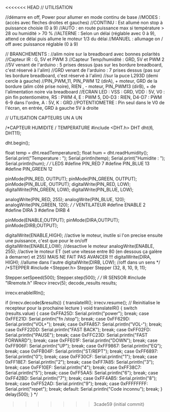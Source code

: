 <<<<<<< HEAD
// UTILISATION

//démarre en off, Power pour allumer en mode continu de base
//MODES :  (accès avec fleches droites et gauches)
//CONTINU : Est allumé non stop à puissance choisie (0 à 9)
//AUTO : en route puissance max si température > 28 ou humidité > 70 %
//ALTERNE : Selon un délai (réglable avec 0 à 9), attend ce délai puis allume le moteur 1/3 du délai
//MANUEL : allumage on / off avec puissance réglable (0 à 9)

// BRANCHEMENTS : 
//alim noire sur la breadboard avec bonnes polarités
//Capteur IR : G, 5V et PWM 3
//Capteur Temp/humidité : GRD, 5V et PWM 2
//5V venant de l'arduino : 5 prises dessus (pas sur les bordure breadboard, c'est réservé à l'alim)
//GRD venant de l'arduino : 7 prises dessus (pas sur les bordure breadboard, c'est réservé à l'alim)
//sur la puce L293D (demi cercle à gauche)
//PIN_PWM_11, PIN_PWM 12 (dirA), + moteur, GRD de la bordure (alim côté prise noire), RIEN , - moteur, PIN_PWM13 (dirB), + de l'alimentation noire via breadboard
//ECRAN LED : VSS : GRD, VDD : 5V, V0 : pin fin potentiomètre, RS : PWM 4, E : PWM 5, D0-D3 : RIEN, D4-D7 : PWM 6-9 dans l'ordre, A : 5V, K : GRD
//POTENTIOMETRE : Pin seul dans le V0 de l'écran, en entrée, GRD à gauche 5V à droite


// UTILISATION CAPTEURS UN A UN

/*CAPTEUR HUMIDITE / TEMPERATURE
  #include <DHT.h>
  DHT dht(6, DHT11);

  dht.begin();
  
  float temp = dht.readTemperature();
  float hum = dht.readHumidity();
  Serial.print("Temperature : ");
  Serial.println(temp);
  Serial.print("Humidite : ");
  Serial.println(hum);
*/
/* LEDS
#define PIN_RED 7
#define PIN_BLUE 13
#define PIN_GREEN 12

pinMode(PIN_RED, OUTPUT); 
pinMode(PIN_GREEN, OUTPUT); 
pinMode(PIN_BLUE, OUTPUT); 
digitalWrite(PIN_RED, LOW); 
digitalWrite(PIN_GREEN, LOW); 
digitalWrite(PIN_BLUE, LOW); 

analogWrite(PIN_RED, 255);
analogWrite(PIN_BLUE, 120);
analogWrite(PIN_GREEN, 120);
*/
/* VENTILATEUR
#define ENABLE 2  
#define DIRA 3
#define DIRB 4

pinMode(ENABLE,OUTPUT);
pinMode(DIRA,OUTPUT);
pinMode(DIRB,OUTPUT);

digitalWrite(ENABLE,HIGH);          //active le moteur, inutile si l'on precise ensuite une puissance, c'est que pour le on/off         
digitalWrite(ENABLE,LOW);           //desactive le moteur
analogWrite(ENABLE, 255);           //active le moteur ET (set une vitesse entre 80 (en dessous ça galère à demarrer) et 255) MAIS NE FAIT PAS AVANCER !!!
digitalWrite(DIRA, HIGH);           //allume dans l'autre
digitalWrite(DIRB, LOW);            //off          dans un sens
*/
/*STEPPER
#include <Stepper.h>
Stepper Stepper (32, 8, 10, 9, 11);

Stepper.setSpeed(500);
Stepper.step(500); 
*/
/* IR SENSOR
#include "IRremote.h"
IRrecv irrecv(5);
decode_results results;

irrecv.enableIRIn();  

if (irrecv.decode(&results)) {
    translateIR();
    irrecv.resume(); // Reinitialise le recepteur pour la prochaine lecture
  }
void translateIR() {
    switch (results.value) {
        case 0xFFA25D: Serial.println("power"); break;
        case 0xFFE21D: Serial.println("fn /stop"); break;
        case 0xFF629D: Serial.println("VOL+"); break;
        case 0xFFA857: Serial.println("VOL-"); break;
        case 0xFF22DD: Serial.println("FAST BACK"); break;
        case 0xFF02FD: Serial.println("PAUSE"); break;
        case 0xFFC23D: Serial.println("FAST FORWARD"); break;
        case 0xFFE01F: Serial.println("DOWN"); break;
        case 0xFF906F: Serial.println("UP"); break;
        case 0xFF9867: Serial.println("EQ"); break;
        case 0xFFB04F: Serial.println("ST/REPT"); break;
        case 0xFF6897: Serial.println("0"); break;
        case 0xFF30CF: Serial.println("1"); break;
        case 0xFF18E7: Serial.println("2"); break;
        case 0xFF7A85: Serial.println("3"); break;
        case 0xFF10EF: Serial.println("4"); break;
        case 0xFF38C7: Serial.println("5"); break;
        case 0xFF5AA5: Serial.println("6"); break;
        case 0xFF42BD: Serial.println("7"); break;
        case 0xFF4AB5: Serial.println("8"); break;
        case 0xFF52AD: Serial.println("9"); break;
        case 0xFFFFFFFF: Serial.print("repet"); break;
        default: Serial.println("Code inconnu"); break;
    }
    delay(500);
}
*/
>>>>>>> 3cade59 (initial commit)
